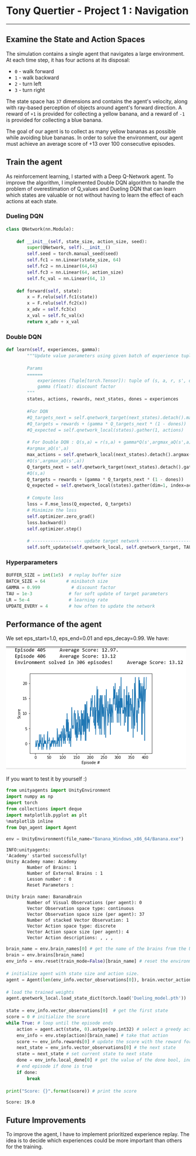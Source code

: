 
# Tony Quertier - Project 1 : Navigation

---


## Examine the State and Action Spaces

The simulation contains a single agent that navigates a large environment.  At each time step, it has four actions at its disposal:
- `0` - walk forward 
- `1` - walk backward
- `2` - turn left
- `3` - turn right

The state space has `37` dimensions and contains the agent's velocity, along with ray-based perception of objects around agent's forward direction.  A reward of `+1` is provided for collecting a yellow banana, and a reward of `-1` is provided for collecting a blue banana. 

The goal of our agent is to collect as many yellow bananas as possible while avoiding blue bananas. In order to solve the environment, our agent must achieve an average score of +13 over 100 consecutive episodes.

##  Train the agent

As reinforcement learning, I started with a Deep Q-Network agent. To improve the algorithm, I implemented Double DQN algorithm to handle the problem of overestimation of Q_values and Dueling DQN that can learn which states are valuable or not without having to learn the effect of each actions at each state.

### Dueling DQN


```python
class QNetwork(nn.Module):

    def __init__(self, state_size, action_size, seed):
        super(QNetwork, self).__init__()
        self.seed = torch.manual_seed(seed)
        self.fc1 = nn.Linear(state_size, 64)
        self.fc2 = nn.Linear(64,64)
        self.fc3 = nn.Linear(64, action_size)
        self.fc_val = nn.Linear(64, 1)

    def forward(self, state):
        x = F.relu(self.fc1(state))
        x = F.relu(self.fc2(x))
        x_adv = self.fc3(x)
        x_val = self.fc_val(x)
        return x_adv + x_val
```

### Double DQN


```python
def learn(self, experiences, gamma):
        """Update value parameters using given batch of experience tuples.

        Params
        ======
            experiences (Tuple[torch.Tensor]): tuple of (s, a, r, s', done) tuples 
            gamma (float): discount factor
        """
        states, actions, rewards, next_states, dones = experiences

        #For DQN
        #Q_targets_next = self.qnetwork_target(next_states).detach().max(1)[0].unsqueeze(1)
        #Q_targets = rewards + (gamma * Q_targets_next * (1 - dones))
        #Q_expected = self.qnetwork_local(states).gather(1, actions)

        # For Double DQN : Q(s,a) = r(s,a) + gamma*Q(s',argmax_aQ(s',a))
        #argmax_aQ(s',a)
        max_actions = self.qnetwork_local(next_states).detach().argmax(dim=1, keepdim=True)
        #Q(s',argmax_aQ(s',a))
        Q_targets_next = self.qnetwork_target(next_states).detach().gather(dim=1, index=max_actions)
        #Q(s,a)
        Q_targets = rewards + (gamma * Q_targets_next * (1 - dones))
        Q_expected = self.qnetwork_local(states).gather(dim=1, index=actions)

        # Compute loss
        loss = F.mse_loss(Q_expected, Q_targets)
        # Minimize the loss
        self.optimizer.zero_grad()
        loss.backward()
        self.optimizer.step()

        # ------------------- update target network ------------------- #
        self.soft_update(self.qnetwork_local, self.qnetwork_target, TAU)  
```

### Hyperparameters


```python
BUFFER_SIZE = int(1e5)  # replay buffer size
BATCH_SIZE = 64        # minibatch size
GAMMA = 0.999            # discount factor
TAU = 1e-3              # for soft update of target parameters
LR = 5e-4               # learning rate 
UPDATE_EVERY = 4        # how often to update the network
```

## Performance of the agent

We set eps_start=1.0, eps_end=0.01 and eps_decay=0.99. We have:

![Screenshot](p1-navigation.png)

If you want to test it by yourself :) 


```python
from unityagents import UnityEnvironment
import numpy as np
import torch
from collections import deque
import matplotlib.pyplot as plt
%matplotlib inline
from Dqn_agent import Agent
```


```python
env = UnityEnvironment(file_name="Banana_Windows_x86_64/Banana.exe")
```

    INFO:unityagents:
    'Academy' started successfully!
    Unity Academy name: Academy
            Number of Brains: 1
            Number of External Brains : 1
            Lesson number : 0
            Reset Parameters :
    		
    Unity brain name: BananaBrain
            Number of Visual Observations (per agent): 0
            Vector Observation space type: continuous
            Vector Observation space size (per agent): 37
            Number of stacked Vector Observation: 1
            Vector Action space type: discrete
            Vector Action space size (per agent): 4
            Vector Action descriptions: , , , 
    


```python
brain_name = env.brain_names[0] # get the name of the brains from the Unity environment
brain = env.brains[brain_name]
env_info = env.reset(train_mode=False)[brain_name] # reset the environment and obtain info on state/action space

# initialize agent with state size and action size.
agent = Agent(len(env_info.vector_observations[0]), brain.vector_action_space_size, seed=0)

# load the trained weights
agent.qnetwork_local.load_state_dict(torch.load('Dueling_model.pth'))

state = env_info.vector_observations[0]  # get the first state
score = 0 # initialize the score
while True: # loop until the episode ends
    action = agent.act(state, 0).astype(np.int32) # select a greedy action
    env_info = env.step(action)[brain_name] # take that action
    score += env_info.rewards[0] # update the score with the reward for taking that action
    next_state = env_info.vector_observations[0] # the next state
    state = next_state # set current state to next state
    done = env_info.local_done[0] # get the value of the done bool, indicating the episode is over
    # end episode if done is true
    if done:
        break

print("Score: {}".format(score)) # print the score


```

    Score: 19.0
    

## Future Improvements

To improve the agent, I have to implement prioritized experience replay. The idea is to decide which experiences could be more important than others for the training.
